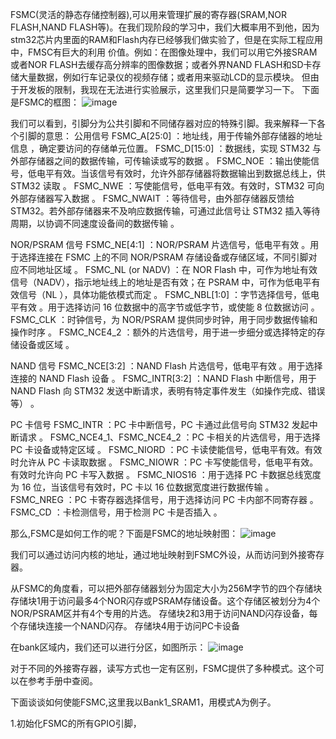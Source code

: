   FSMC(灵活的静态存储控制器),可以用来管理扩展的寄存器(SRAM,NOR FLASH,NAND FLASH等)。在我们现阶段的学习中，我们大概率用不到他，因为stm32芯片内里面的RAM和Flash内存已经够我们做实验了，但是在实际工程应用中，FMSC有巨大的利用
价值。例如：在图像处理中，我们可以用它外接SRAM或者NOR FLASH去缓存高分辨率的图像数据；或者外界NAND FLASH和SD卡存储大量数据，例如行车记录仪的视频存储；或者用来驱动LCD的显示模块。
  但由于开发板的限制，我现在无法进行实验展示，这里我们只是简要学习一下。
  下面是FSMC的框图：
  ![image](https://github.com/user-attachments/assets/30c4acd3-ab50-4a2a-9df7-af9bddfb8f89)
  
  我们可以看到，引脚分为公共引脚和不同储存器对应的特殊引脚。我来解释一下各个引脚的意思：
  公用信号
  FSMC_A[25:0] ：地址线，用于传输外部存储器的地址信息 ，确定要访问的存储单元位置。
  FSMC_D[15:0] ：数据线，实现 STM32 与外部存储器之间的数据传输，可传输读或写的数据 。
  FSMC_NOE ：输出使能信号，低电平有效。当该信号有效时，允许外部存储器将数据输出到数据总线上，供 STM32 读取 。
  FSMC_NWE ：写使能信号，低电平有效。有效时，STM32 可向外部存储器写入数据 。
  FSMC_NWAIT ：等待信号，由外部存储器反馈给 STM32。若外部存储器来不及响应数据传输，可通过此信号让 STM32 插入等待周期，以协调不同速度设备间的数据传输 。

  
  NOR/PSRAM 信号
  FSMC_NE[4:1] ：NOR/PSRAM 片选信号，低电平有效 。用于选择连接在 FSMC 上的不同 NOR/PSRAM 存储设备或存储区域，不同引脚对应不同地址区域 。
  FSMC_NL (or NADV) ：在 NOR Flash 中，可作为地址有效信号（NADV），指示地址线上的地址是否有效；在 PSRAM 中，可作为低电平有效信号（NL ），具体功能依模式而定 。
  FSMC_NBL[1:0] ：字节选择信号，低电平有效 。用于选择访问 16 位数据中的高字节或低字节，或使能 8 位数据访问 。
  FSMC_CLK ：时钟信号，为 NOR/PSRAM 提供同步时钟，用于同步数据传输和操作时序 。
  FSMC_NCE4_2 ：额外的片选信号，用于进一步细分或选择特定的存储设备或区域 。

  
  NAND 信号
  FSMC_NCE[3:2] ：NAND Flash 片选信号，低电平有效 。用于选择连接的 NAND Flash 设备 。
  FSMC_INTR[3:2] ：NAND Flash 中断信号，用于 NAND Flash 向 STM32 发送中断请求，表明有特定事件发生（如操作完成、错误等） 。

  
  PC 卡信号
  FSMC_INTR ：PC 卡中断信号，PC 卡通过此信号向 STM32 发起中断请求 。
  FSMC_NCE4_1、FSMC_NCE4_2 ：PC 卡相关的片选信号，用于选择 PC 卡设备或特定区域 。
  FSMC_NIORD ：PC 卡读使能信号，低电平有效。有效时允许从 PC 卡读取数据 。
  FSMC_NIOWR ：PC 卡写使能信号，低电平有效。有效时允许向 PC 卡写入数据 。
  FSMC_NIOS16 ：用于选择 PC 卡数据总线宽度为 16 位，当该信号有效时，PC 卡以 16 位数据宽度进行数据传输 。
  FSMC_NREG ：PC 卡寄存器选择信号，用于选择访问 PC 卡内部不同寄存器 。
  FSMC_CD ：卡检测信号，用于检测 PC 卡是否插入 。


  那么,FSMC是如何工作的呢？下面是FSMC的地址映射图：
  ![image](https://github.com/user-attachments/assets/901b8357-f2ae-46df-9004-d65f124bf68d)
  
  我们可以通过访问内核的地址，通过地址映射到FSMC外设，从而访问到外接寄存器。

  从FSMC的角度看，可以把外部存储器划分为固定大小为256M字节的四个存储块
  存储块1用于访问最多4个NOR闪存或PSRAM存储设备。这个存储区被划分为4个NOR/PSRAM区并有4个专用的片选。
  存储块2和3用于访问NAND闪存设备，每个存储块连接一个NAND闪存。
  存储块4用于访问PC卡设备

  在bank区域内，我们还可以进行分区，如图所示：
  ![image](https://github.com/user-attachments/assets/39fb8f2a-5c3c-4405-a9e7-4554412a3fdc)
  
  对于不同的外接寄存器，读写方式也一定有区别，FSMC提供了多种模式。这个可以在参考手册中查阅。

  
  下面谈谈如何使能FSMC,这里我以Bank1_SRAM1，用模式A为例子。

  1.初始化FSMC的所有GPIO引脚，
